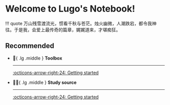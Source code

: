 # Welcome to Lugo's Notebook!
!!! quote 
    万山残雪渡流光，惯看千秋与苍茫。烛火幽微，人潮跌宕，都令我神往。于是我，会爱上最传奇的篇章，娓娓道来，才堪痴狂。
## Recommended
<div class="grid cards" markdown>

-   :toolbox:{ .lg .middle } __Toolbox__

    ---
    [:octicons-arrow-right-24: Getting started](https://luguoxiguazhuang.github.io/mymkdocs/Toolbox/)

-   :woman_student:{ .lg .middle } __Study source__

    ---
    [:octicons-arrow-right-24: Getting started](https://luguoxiguazhuang.github.io/mymkdocs/study_srcs/)


</div>


    
    
